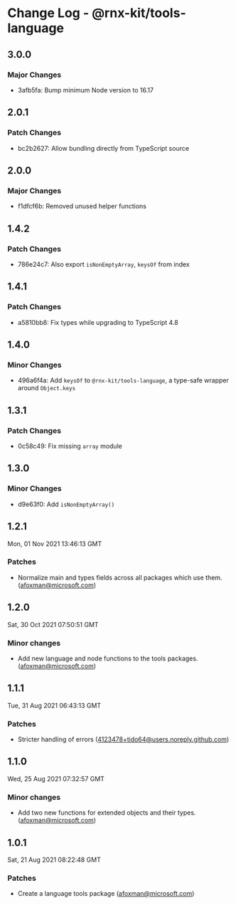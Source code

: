 # Change Log - @rnx-kit/tools-language

## 3.0.0

### Major Changes

- 3afb5fa: Bump minimum Node version to 16.17

## 2.0.1

### Patch Changes

- bc2b2627: Allow bundling directly from TypeScript source

## 2.0.0

### Major Changes

- f1dfcf6b: Removed unused helper functions

## 1.4.2

### Patch Changes

- 786e24c7: Also export `isNonEmptyArray`, `keysOf` from index

## 1.4.1

### Patch Changes

- a5810bb8: Fix types while upgrading to TypeScript 4.8

## 1.4.0

### Minor Changes

- 496a6f4a: Add `keysOf` to `@rnx-kit/tools-language`, a type-safe wrapper
  around `Object.keys`

## 1.3.1

### Patch Changes

- 0c58c49: Fix missing `array` module

## 1.3.0

### Minor Changes

- d9e63f0: Add `isNonEmptyArray()`

## 1.2.1

Mon, 01 Nov 2021 13:46:13 GMT

### Patches

- Normalize main and types fields across all packages which use them.
  (afoxman@microsoft.com)

## 1.2.0

Sat, 30 Oct 2021 07:50:51 GMT

### Minor changes

- Add new language and node functions to the tools packages.
  (afoxman@microsoft.com)

## 1.1.1

Tue, 31 Aug 2021 06:43:13 GMT

### Patches

- Stricter handling of errors (4123478+tido64@users.noreply.github.com)

## 1.1.0

Wed, 25 Aug 2021 07:32:57 GMT

### Minor changes

- Add two new functions for extended objects and their types.
  (afoxman@microsoft.com)

## 1.0.1

Sat, 21 Aug 2021 08:22:48 GMT

### Patches

- Create a language tools package (afoxman@microsoft.com)

